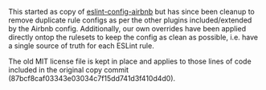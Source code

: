 This started as copy of [eslint-config-airbnb](https://www.npmjs.com/package/eslint-config-airbnb)
but has since been cleanup to remove duplicate rule configs as per the other
plugins included/extended by the Airbnb config.
Additionally, our own overrides have been applied directly ontop the rulesets to
keep the config as clean as possible, i.e. have a single source of truth for
each ESLint rule.

The old MIT license file is kept in place and applies to those lines of code
included in the original copy commit (87bcf8caf03343e03034c7f15dd741d3f410d4d0).

